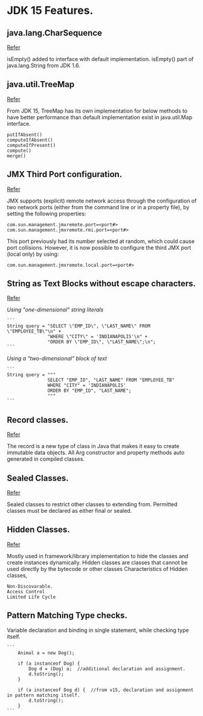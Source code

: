 # JDK 15 Features.

## java.lang.CharSequence
[Refer](/src/org/avol/jdk15/lang)

isEmpty() added to interface with default implementation. isEmpty() part of java.lang.String from JDK 1.6.

## java.util.TreeMap
[Refer](/src/org/avol/jdk15/collection)

From JDK 15, TreeMap has its own implementation for below methods to have better performance than default implementation exist in java.util.Map interface.
    
    putIfAbsent()   
    computeIfAbsent()   
    computeIfPresent()   
    compute()   
    merge()
    
## JMX Third Port configuration.
[Refer](https://www.oracle.com/java/technologies/javase/15-relnote-issues.html#JDK-8234484)

JMX supports (explicit) remote network access through the configuration of two network ports (either from the command line or in a property file), by setting the following properties:
    
    com.sun.management.jmxremote.port=<port#>
    com.sun.management.jmxremote.rmi.port=<port#>

This port previously had its number selected at random, which could cause port collisions.
However, it is now possible to configure the third JMX port (local only) by using:
    
    com.sun.management.jmxremote.local.port=<port#>

## String as Text Blocks without escape characters.
[Refer](/src/org/avol/jdk15/textblocks)

_Using "one-dimensional" string literals_

    ```
    String query = "SELECT \"EMP_ID\", \"LAST_NAME\" FROM \"EMPLOYEE_TB\"\n" +
                   "WHERE \"CITY\" = 'INDIANAPOLIS'\n" +
                   "ORDER BY \"EMP_ID\", \"LAST_NAME\";\n";
    ```

_Using a "two-dimensional" block of text_

    ```
    String query = """
                   SELECT "EMP_ID", "LAST_NAME" FROM "EMPLOYEE_TB"
                   WHERE "CITY" = 'INDIANAPOLIS'
                   ORDER BY "EMP_ID", "LAST_NAME";
                   """
    ```
    
## Record classes.
[Refer](src/org/avol/jdk15/record)

The record is a new type of class in Java that makes it easy to create immutable data objects.
All Arg constructor and property methods auto generated in compiled classes.

## Sealed Classes.
[Refer](src/org/avol/jdk15/sealed)

Sealed classes to restrict other classes to extending from. 
Permitted classes must be declared as either final or sealed.

## Hidden Classes.
[Refer](https://www.baeldung.com/java-hidden-classes)

Mostly used in framework/library implementation to hide the classes and create instances dynamically.
Hidden classes are classes that cannot be used directly by the bytecode or other classes
Characteristics of Hidden classes,

    Non-Discovarable.
    Access Control
    Limited Life Cycle

## Pattern Matching Type checks.

Variable declaration and binding in single statement, while checking type itself.

    ```
        Animal a = new Dog();

        if (a instanceof Dog) {
            Dog d = (Dog) a;  //additional declaration and assignment.
            d.toString();
        }

        if (a instanceof Dog d) {  //from v15, declaration and assignment in pattern matching itself.
            d.toString();
        }
    ```

